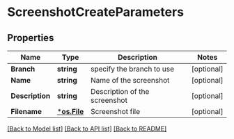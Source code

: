 # ScreenshotCreateParameters

## Properties

Name | Type | Description | Notes
------------ | ------------- | ------------- | -------------
**Branch** | **string** | specify the branch to use | [optional] 
**Name** | **string** | Name of the screenshot | [optional] 
**Description** | **string** | Description of the screenshot | [optional] 
**Filename** | [***os.File**](*os.File.md) | Screenshot file | [optional] 

[[Back to Model list]](../README.md#documentation-for-models) [[Back to API list]](../README.md#documentation-for-api-endpoints) [[Back to README]](../README.md)


